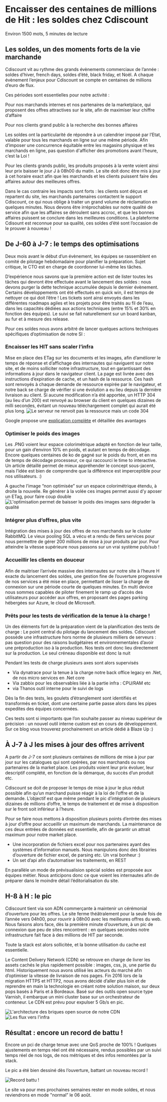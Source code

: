 
# Encaisser des centaines de millions de Hit : les soldes chez Cdiscount
Environ 1500 mots, 5 minutes de lecture  

## Les soldes, un des moments forts de la vie marchande
Cdiscount vit au rythme des grands évènements commerciaux de l’année : soldes d’hiver, french days, soldes d’été, black friday, et Noël.  A chaque évènement l’enjeux pour Cdiscount se compte en centaines de millions d’euro de flux. 

Ces périodes sont essentielles pour notre activité : 

 

Pour nos marchands internes et nos partenaires de la marketplace, qui proposent des offres attractives sur le site, afin de maximiser leur chiffre d’affaire 

Pour nos clients grand public à la recherche des bonnes affaires 

Les soldes ont la particularité de répondre à un calendrier imposé par l’Etat, valable pour tous les marchands en ligne sur une même période. Afin d’imposer une concurrence équitable entre les magasins physique et les marchands en ligne, pas question d'afficher des promotions avant l’heure, c’est la Loi !  

Pour les clients grands public, les produits proposés à la vente voient ainsi leur prix baisser le jour J à 08h00 du matin. Le site doit donc être mis à jour à cet horaire exact afin que les marchands et les clients puissent faire des affaires autour des meilleures offres. 

Dans le cas contraire les impacts sont forts : les clients sont déçus et repartent du site, les marchands partenaires contactent le support Cdiscount, ce qui nous oblige à traiter un grand volume de réclamation en quelques minutes. Nous devons être irréprochables sur notre qualité de service afin que les affaires se déroulent sans accroc, et que les bonnes affaires puissent se conclure dans les meilleures conditions. La plateforme Cdisount est reconnue pour sa qualité, ces soldes d’été sont l’occasion de le prouver à nouveau ! 

## De J-60 à J-7 : le temps des optimisations 
Deux mois avant le début d’un évènement, les équipes se rassemblent en comité de pilotage hebdomadaire pour planifier la préparation. Sujet critique, le CTO est en charge de coordonner lui-même les tâches. 

D’expérience nous savons que la première action est de lister toutes les tâches qui devront être effectuée avant le lancement des soldes : nous devons purger la dette technique accumulée depuis le dernier évènement. Certains développements ont été effectués en quick win, il est temps de nettoyer ce qui doit l’être ! Les tickets sont ainsi envoyés dans les différentes roadmaps agiles et les projets pour être traités au fil de l’eau, dans les capacités dédiées aux actions techniques (entre 15% et 30% en fonction des équipes). Le suivi se fait naturellement sur un board kanban, au fur et à mesure des release.    

Pour ces soldes nous avons arbitré de lancer quelques actions techniques spécifiques d’optimisation de notre SI :

### Encaisser les HIT sans scaler l’infra 
Mise en place des ETag sur les documents et les images, afin d’améliorer le temps de réponse et d’affichage des internautes qui naviguent sur notre site, et de moins solliciter notre infrastructure, tout en garantissant des informations à jour dans le navigateur client. La page est livrée avec des instructions d’expiration de cache, et un hash de la ressource. Ces hash sont renvoyés à chaque demande de ressource expirée par le navigateur, et notre back se charge de vérifier si une évolution a eu lieu depuis la dernière livraison au client. Si aucune modification n’a été apportée, un HTTP 304 (au lieu d’un 200) est renvoyé au browser du client en quelques dizaines de milli secondes, évitant un nouveau téléchargement complet qui aurait été plus long. 
![](https://raw.githubusercontent.com/Cdiscount/IT-Blog/master/images/Architecture/preparation_soldes/304.PNG "Le serveur ne renvoit pas la ressource mais un code 304")

Google propose une [explication complète](https://developers.google.com/web/fundamentals/performance/optimizing-content-efficiency/http-caching?hl=fr) et détaillée des avantages 

### Optimiser le poids des images 
Les .PNG voient leur espace colorimétrique adapté en fonction de leur taille, pour un gain d’environ 10% en poids, et autant en temps de décodage. Encore quelques centaines de ko de gagné sur le poids du front, et en ms de temps de décodage processeur, ce qui raccourci le time to interactive. Un article détaillé permet de mieux appréhender le concept sous-jacent, mais l’idée est bien de comprendre que la différence est imperceptible pour nos utilisateurs. :)

A gauche l’image “non optimisée” sur un espace colorimétrique étendu, à droite la nouvelle. Re générer à la volée ces images permet aussi d’y aposer un ETag, pour faire coup double 
![](https://raw.githubusercontent.com/Cdiscount/IT-Blog/master/images/Architecture/preparation_soldes/optim_images.PNG "L'optimisation permet de baisser le poids des images sans dégrader la qualité")

### Intégrer plus d’offres, plus vite 
Intégration des mises à jour des offres de nos marchands sur le cluster RabbitMQ. Le vieux pooling SQL a vécu et a rendu de fiers services pour nous permettre de gérer 200 millions de mise à jour produits par jour. Pour atteindre la vitesse supérieure nous passons sur un vrai système pub/sub ! 

### Accueillir les clients en douceur 
Afin de maitriser l’arrivée massive des internautes sur notre site à l’heure H exacte du lancement des soldes, une gestion fine de l’ouverture progressive de nos services a été mise en place, permettant de lisser la charge de connexion sur une période courte de quelques minutes. En multi device nous sommes capables de piloter finement le ramp up d’accès des utilisateurs pour accéder aux offres, en proposant des pages parking hébergées sur Azure, le cloud de Microsoft.  

### Prêts pour les tests de vérification de la tenue à la charge ! 
Un des éléments fort de la préparation vient de la planification des tests de charge : Le point central du pilotage du lancement des soldes. Cdiscount possède une infrastructure hors norme de plusieurs milliers de serveurs : pas question pour des raisons budgétaires et environnementales d’avoir une préproduction iso à la production. Nos tests ont donc lieu directement sur la production. Le seul créneau disponible est donc la nuit 

Pendant les tests de charge plusieurs axes sont alors supervisés 

- Via dynatrace pour la tenue à la charge notre back office legacy en .Net, de nos micro services en .Net core 
- Via zabbix pour les observables liée à la partie infra : CPU/RAM etc 
- via Thanos outil interne pour le suivi de logs 

Dès la fin des tests, les goulets d’étranglement sont identifiés et transformés en ticket, dont une certaine partie passe alors dans les pipes expedites des équipes concernées. 

Ces tests sont si importants que l’on souhaite passer au niveau supérieur de précision : un nouvel outil interne custom est en cours de développement. Sur ce blog vous trouverez prochainement un article dédié à Blaze Up :) 

## À J-7 à J les  mises à jour des offres arrivent
 A partir de J-7 ce sont plusieurs centaines de millions de mise à jour par jour sur les catalogues qui sont opérées, par nos marchands ou nos partenaires de la market place. Les produits voient leur prix évoluer, leur descriptif complété, en fonction de la démarque, du succès d’un produit etc. 

Cdiscount se doit de proposer le temps de mise à jour le plus réduit possible afin qu’un marchand puisse réagir à la loi de l’offre et de la demande. L’objectif est que même pendant le pic d’intégration de plusieurs dizaines de millions d’offre, le temps de traitement et de mise à disposition sur le front soit inférieur à l’heure. 

Pour se faire nous mettons à disposition plusieurs points d’entrée des mises à jour d’offre pour accueillir un maximum de marchands. La maintenance de ces deux entrées de données est essentielle, afin de garantir un attrait maximum pour notre market place. 

- Une incorporation de fichiers excel pour nos partenaires ayant des systèmes d’information manuels. Nous manipulons donc des librairies d’ouverture de fichier excel, de parsing etc. Un vrai bonheur :) 
- Un set d’api afin d’automatiser les traitements, en REST 

En parallèle un mode de prévisualision spécial soldes est proposée aux équipes métier. Nous anticipons donc ce que voient les internautes afin de préparer dans le moindre détail l’éditorialisation du site. 

## H-8 à H : le pic 

Cdiscount tient via son ADN commerçante à maintenir un cérémonial d’ouverture pour les offres. Le site ferme théâtralement pour la seule fois de l’année vers 04h00, pour rouvrir à 08h00 avec les meilleures offres du web. Nous faisons alors face, dès la première minute d’ouverture, à un pic de connexion que peu de sites rencontrent : en quelques secondes notre infrastructure fait face à des millions de HIT par seconde.  

Toute la stack est alors sollicitée, et la bonne utilisation du cache est essentielle. 

Le Content Delivery Network (CDN) se retrouve en charge de livrer les assets cachés le plus rapidement possible : images, css, js, une partie du html. Historiquement nous avons utilisé les acteurs du marché afin d’optimiser la vitesse de livraison de nos pages. Fin 2016 lors de la migration HTTPS et HTTP2, nous avons décidé d’aller plus loin et de reprendre en main la technologie en créant notre solution maison, sur deux pops basés à Paris et à Bordeaux. Basé sur des outils open source type Varnish, il embarque un mini cluster base sur un orchestrateur de conteneur. Le CDN est prévu pour expulser 5 Gb/s en pic.

 
![](https://raw.githubusercontent.com/Cdiscount/IT-Blog/master/images/Architecture/preparation_soldes/archi_cdn.PNG "L'architecture des briques open source de notre CDN")
![](https://raw.githubusercontent.com/Cdiscount/IT-Blog/master/images/Architecture/preparation_soldes/flux_cdn.PNG "Les flux vers l'infra")

## Résultat : encore un record de battu !

Encore un pci de charge tenue avec une QoS proche de 100% ! Quelques ajustements en temps réel ont été nécessaire, rendus possibles par un suivi temps réel de nos logs, de nos métriques et des infos remontées par la stack. 

Le pic a été bien dessiné dès l’ouverture, battant un nouveau record ! 

![](https://raw.githubusercontent.com/Cdiscount/IT-Blog/master/images/Architecture/preparation_soldes/record_visites.PNG "Record battu !")

Le site va pour mes prochaines semaines rester en mode soldes, et nous reviendrons en mode "normal” le 06 août.  